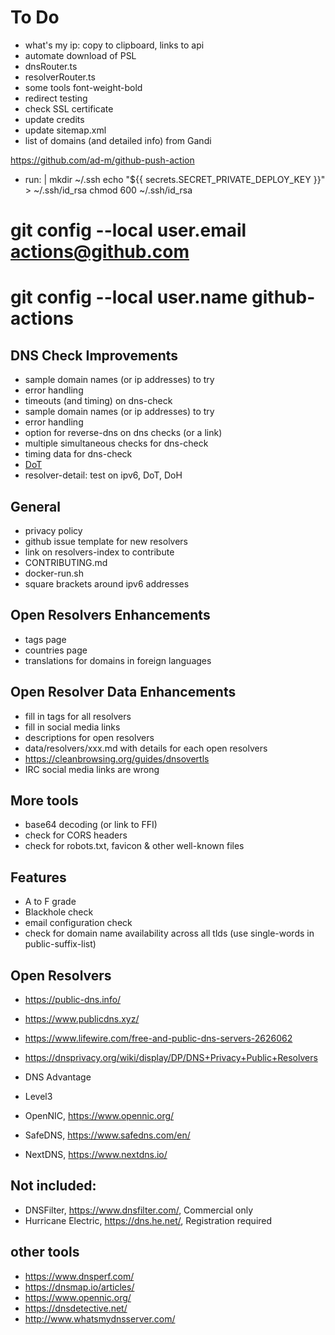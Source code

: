 # To Do

* what's my ip: copy to clipboard, links to api
* automate download of PSL
* dnsRouter.ts
* resolverRouter.ts
* some tools font-weight-bold
* redirect testing
* check SSL certificate
* update credits
* update sitemap.xml
* list of domains (and detailed info) from Gandi

https://github.com/ad-m/github-push-action
- run: |
    mkdir ~/.ssh
    echo "${{ secrets.SECRET_PRIVATE_DEPLOY_KEY }}" > ~/.ssh/id_rsa
    chmod 600 ~/.ssh/id_rsa
#        git config --local user.email actions@github.com
#        git config --local user.name github-actions


## DNS Check Improvements

* sample domain names (or ip addresses) to try
* error handling
* timeouts (and timing) on dns-check
* sample domain names (or ip addresses) to try
* error handling
* option for reverse-dns on dns checks (or a link)
* multiple simultaneous checks for dns-check
* timing data for dns-check
* [DoT](https://www.npmjs.com/package/dns-over-tls)
* resolver-detail: test on ipv6, DoT, DoH

## General

* privacy policy
* github issue template for new resolvers
* link on resolvers-index to contribute
* CONTRIBUTING.md
* docker-run.sh
* square brackets around ipv6 addresses

## Open Resolvers Enhancements

* tags page
* countries page
* translations for domains in foreign languages

## Open Resolver Data Enhancements

* fill in tags for all resolvers
* fill in social media links
* descriptions for open resolvers
* data/resolvers/xxx.md with details for each open resolvers
* https://cleanbrowsing.org/guides/dnsovertls
* IRC social media links are wrong

## More tools

* base64 decoding (or link to FFI)
* check for CORS headers
* check for robots.txt, favicon & other well-known files

## Features

* A to F grade
* Blackhole check
* email configuration check
* check for domain name availability across all tlds (use single-words in public-suffix-list)

## Open Resolvers

* https://public-dns.info/
* https://www.publicdns.xyz/
* https://www.lifewire.com/free-and-public-dns-servers-2626062
* https://dnsprivacy.org/wiki/display/DP/DNS+Privacy+Public+Resolvers

* DNS Advantage
* Level3
* OpenNIC, https://www.opennic.org/
* SafeDNS, https://www.safedns.com/en/
* NextDNS, https://www.nextdns.io/

## Not included:

* DNSFilter, https://www.dnsfilter.com/, Commercial only
* Hurricane Electric, https://dns.he.net/, Registration required


## other tools

* https://www.dnsperf.com/
* https://dnsmap.io/articles/
* https://www.opennic.org/
* https://dnsdetective.net/
* http://www.whatsmydnsserver.com/
